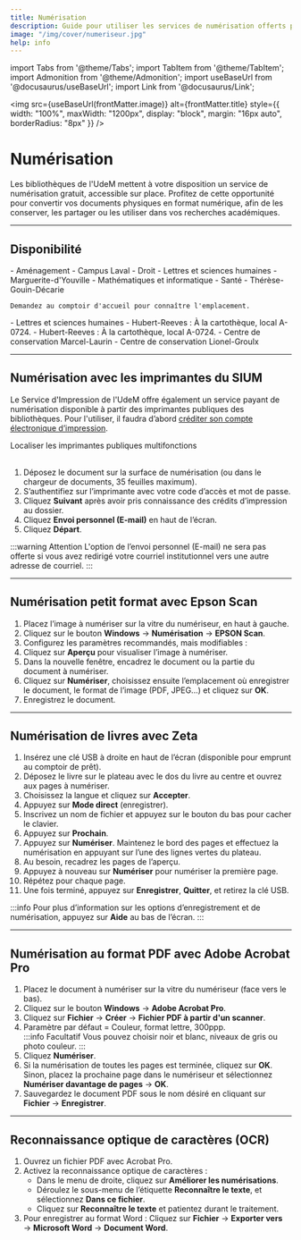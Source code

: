 ```yaml
---
title: Numérisation
description: Guide pour utiliser les services de numérisation offerts par les bibliothèques de l'Université de Montréal.
image: "/img/cover/numeriseur.jpg"
help: info
---
```


import Tabs from '@theme/Tabs';
import TabItem from '@theme/TabItem';
import Admonition from '@theme/Admonition';
import useBaseUrl from '@docusaurus/useBaseUrl';
import Link from '@docusaurus/Link';

<img 
  src={useBaseUrl(frontMatter.image)} 
  alt={frontMatter.title} 
  style={{
    width: "100%",
    maxWidth: "1200px",
    display: "block",
    margin: "16px auto",
    borderRadius: "8px"
  }} 
/>

# Numérisation

Les bibliothèques de l'UdeM mettent à votre disposition un service de numérisation gratuit, accessible sur place. Profitez de cette opportunité pour convertir vos documents physiques en format numérique, afin de les conserver, les partager ou les utiliser dans vos recherches académiques.

---

## Disponibilité

<Tabs groupId="numérisation-disponibilité">
  <TabItem value="petit-format" label="Petit format">
    - Aménagement  
    - Campus Laval  
    - Droit  
    - Lettres et sciences humaines  
    - Marguerite-d'Youville  
    - Mathématiques et informatique  
    - Santé  
    - Thérèse-Gouin-Décarie  

    Demandez au comptoir d'accueil pour connaître l'emplacement.
  </TabItem>

  <TabItem value="livres" label="Livres">
    - Lettres et sciences humaines
  </TabItem>

  <TabItem value="moyen-format" label="Moyen format">
    - Hubert-Reeves : À la cartothèque, local A-0724.
  </TabItem>

  <TabItem value="grand-format" label="Grand format">
    - Hubert-Reeves : À la cartothèque, local A-0724.  
    - Centre de conservation Marcel-Laurin
  </TabItem>

  <TabItem value="microformes" label="Microformes">
    - Centre de conservation Lionel-Groulx
  </TabItem>
</Tabs>

---

## Numérisation avec les imprimantes du SIUM

Le Service d'Impression de l'UdeM offre également un service payant de numérisation disponible à partir des imprimantes publiques des bibliothèques. Pour l'utiliser, il faudra d’abord [créditer son compte électronique d’impression](https://sium.umontreal.ca/compte-cei.html).

<Link to="https://sium.umontreal.ca/imprimantes.html" className="button button--secondary">
  Localiser les imprimantes publiques multifonctions
</Link>

<br/>
<br/>

1. Déposez le document sur la surface de numérisation (ou dans le chargeur de documents, 35 feuilles maximum).  
2. S’authentifiez sur l’imprimante avec votre code d’accès et mot de passe.  
3. Cliquez **Suivant** après avoir pris connaissance des crédits d’impression au dossier.  
4. Cliquez **Envoi personnel (E-mail)** en haut de l’écran.  
5. Cliquez **Départ**.  

:::warning Attention
L'option de l’envoi personnel (E-mail) ne sera pas offerte si vous avez redirigé votre courriel institutionnel vers une autre adresse de courriel.
:::

---

## Numérisation petit format avec Epson Scan

1. Placez l’image à numériser sur la vitre du numériseur, en haut à gauche.  
2. Cliquez sur le bouton **Windows** → **Numérisation** → **EPSON Scan**.  
3. Configurez les paramètres recommandés, mais modifiables :  
4. Cliquez sur **Aperçu** pour visualiser l’image à numériser.  
5. Dans la nouvelle fenêtre, encadrez le document ou la partie du document à numériser.  
6. Cliquez sur **Numériser**, choisissez ensuite l’emplacement où enregistrer le document, le format de l’image (PDF, JPEG...) et cliquez sur **OK**.  
7. Enregistrez le document.

---

## Numérisation de livres avec Zeta

1. Insérez une clé USB à droite en haut de l’écran (disponible pour emprunt au comptoir de prêt).  
2. Déposez le livre sur le plateau avec le dos du livre au centre et ouvrez aux pages à numériser.  
3. Choisissez la langue et cliquez sur **Accepter**.  
4. Appuyez sur **Mode direct** (enregistrer).  
5. Inscrivez un nom de fichier et appuyez sur le bouton du bas pour cacher le clavier.  
6. Appuyez sur **Prochain**.  
7. Appuyez sur **Numériser**. Maintenez le bord des pages et effectuez la numérisation en appuyant sur l’une des lignes vertes du plateau.  
8. Au besoin, recadrez les pages de l’aperçu.  
9. Appuyez à nouveau sur **Numériser** pour numériser la première page.  
10. Répétez pour chaque page.  
11. Une fois terminé, appuyez sur **Enregistrer**, **Quitter**, et retirez la clé USB.  

:::info
Pour plus d’information sur les options d’enregistrement et de numérisation, appuyez sur **Aide** au bas de l’écran.
:::

---

## Numérisation au format PDF avec Adobe Acrobat Pro

1. Placez le document à numériser sur la vitre du numériseur (face vers le bas).  
2. Cliquez sur le bouton **Windows** → **Adobe Acrobat Pro**.  
3. Cliquez sur **Fichier** → **Créer** → **Fichier PDF à partir d'un scanner**.  
4. Paramètre par défaut = Couleur, format lettre, 300ppp.  
   :::info Facultatif
   Vous pouvez choisir noir et blanc, niveaux de gris ou photo couleur.
   :::
5. Cliquez **Numériser**.  
6. Si la numérisation de toutes les pages est terminée, cliquez sur **OK**. Sinon, placez la prochaine page dans le numériseur et sélectionnez **Numériser davantage de pages** → **OK**.  
7. Sauvegardez le document PDF sous le nom désiré en cliquant sur **Fichier** → **Enregistrer**.

---

## Reconnaissance optique de caractères (OCR)

1. Ouvrez un fichier PDF avec Acrobat Pro.  
2. Activez la reconnaissance optique de caractères :  
   - Dans le menu de droite, cliquez sur **Améliorer les numérisations**.  
   - Déroulez le sous-menu de l’étiquette **Reconnaître le texte**, et sélectionnez **Dans ce fichier**.  
   - Cliquez sur **Reconnaître le texte** et patientez durant le traitement.  
3. Pour enregistrer au format Word : Cliquez sur **Fichier** → **Exporter vers** → **Microsoft Word** → **Document Word**.